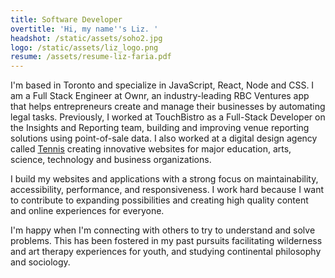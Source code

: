 ```yaml
---
title: Software Developer
overtitle: 'Hi, my name''s Liz. '
headshot: /static/assets/soho2.jpg
logo: /static/assets/liz_logo.png
resume: /assets/resume-liz-faria.pdf
---
```

I'm based in Toronto and specialize in JavaScript, React, Node and CSS. I am a Full Stack Engineer at Ownr, an industry-leading RBC Ventures app that helps entrepreneurs create and manage their businesses by automating legal tasks. Previously, I worked at TouchBistro as a Full-Stack Developer on the Insights and Reporting team, building and improving venue reporting solutions using point-of-sale data. I also worked at a digital design agency called <a href="https://designtennis.com/about/" target="_blank">Tennis</a> creating innovative websites for major education, arts, science, technology and business organizations. 

I build my websites and applications with a strong focus on maintainability, accessibility, performance, and responsiveness. I work hard because I want to contribute to expanding possibilities and creating high quality content and online experiences for everyone.

I'm happy when I'm connecting with others to try to understand and solve problems. This has been fostered in my past pursuits facilitating wilderness and art therapy experiences for youth, and studying continental philosophy and sociology.

